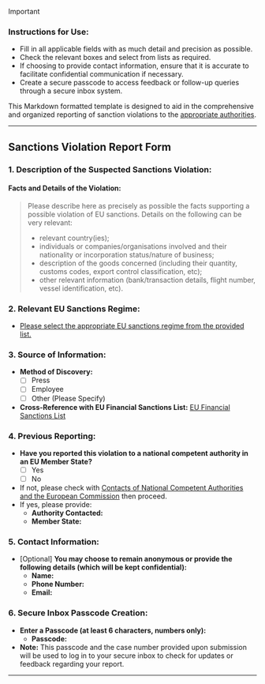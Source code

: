 > [!IMPORTANT]
> ### **Instructions for Use:**
> - Fill in all applicable fields with as much detail and precision as possible.
> - Check the relevant boxes and select from lists as required.
> - If choosing to provide contact information, ensure that it is accurate to facilitate confidential communication if necessary.
> - Create a secure passcode to access feedback or follow-up queries through a secure inbox system.
>
> This Markdown formatted template is designed to aid in the comprehensive and organized reporting of sanction violations to the [appropriate authorities](https://eusanctions.integrityline.com/frontpage).

---

## **Sanctions Violation Report Form**

### **1. Description of the Suspected Sanctions Violation:**
#### **Facts and Details of the Violation:**
> Please describe here as precisely as possible the facts supporting a possible violation of EU sanctions.
> Details on the following can be very relevant:
> - relevant country(ies);
> - individuals or companies/organisations involved and their nationality or incorporation status/nature of business;
> - description of the goods concerned (including their quantity, customs codes, export control classification, etc);
> - other relevant information (bank/transaction details, flight number, vessel identification, etc).


### **2. Relevant EU Sanctions Regime:**
- [Please select the appropriate EU sanctions regime from the provided list.](https://data.europa.eu/data/datasets/consolidated-list-of-persons-groups-and-entities-subject-to-eu-financial-sanctions?locale=en)

### **3. Source of Information:**
- **Method of Discovery:**
  - [ ] Press
  - [ ] Employee
  - [ ] Other (Please Specify)
- **Cross-Reference with EU Financial Sanctions List:** [EU Financial Sanctions List](https://data.europa.eu/data/datasets/consolidated-list-of-persons-groups-and-entities-subject-to-eu-financial-sanctions?locale=en)

### **4. Previous Reporting:**
- **Have you reported this violation to a national competent authority in an EU Member State?**
  - [ ] Yes
  - [ ] No
- If not, please check with [Contacts of National Competent Authorities and the European Commission](https://www.sanctionsmap.eu/#/main/authorities) then proceed.
- If yes, please provide:
  - **Authority Contacted:**
  - **Member State:**

### **5. Contact Information:**
- [Optional] **You may choose to remain anonymous or provide the following details (which will be kept confidential):**
  - **Name:**
  - **Phone Number:**
  - **Email:**

### **6. Secure Inbox Passcode Creation:**
- **Enter a Passcode (at least 6 characters, numbers only):** 
  - **Passcode:** 
- **Note:** This passcode and the case number provided upon submission will be used to log in to your secure inbox to check for updates or feedback regarding your report.

---

